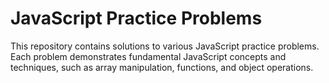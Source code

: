 # JavaScript Practice Problems

This repository contains solutions to various JavaScript practice problems. Each problem demonstrates fundamental JavaScript concepts and techniques, such as array manipulation, functions, and object operations.
